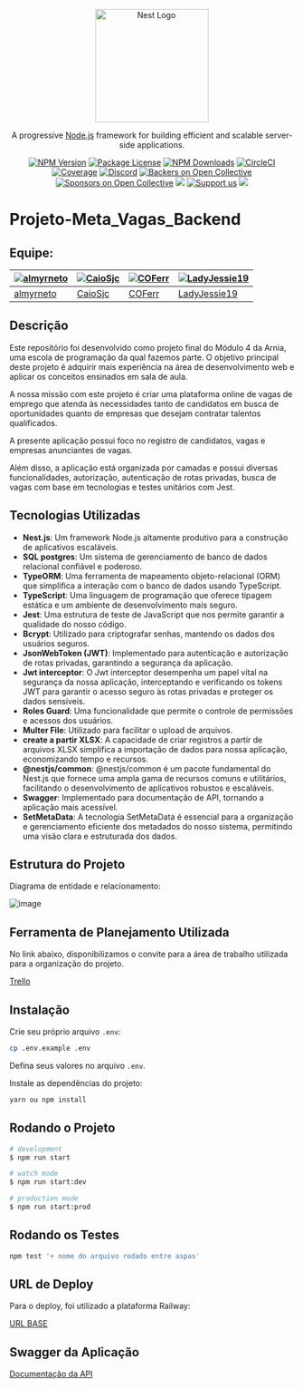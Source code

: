 <p align="center">
  <a href="http://nestjs.com/" target="blank"><img src="https://nestjs.com/img/logo-small.svg" width="200" alt="Nest Logo" /></a>
</p>

[circleci-image]: https://img.shields.io/circleci/build/github/nestjs/nest/master?token=abc123def456
[circleci-url]: https://circleci.com/gh/nestjs/nest

<p align="center">A progressive <a href="http://nodejs.org" target="_blank">Node.js</a> framework for building efficient and scalable server-side applications.</p>

<p align="center">
  <a href="https://www.npmjs.com/~nestjscore" target="_blank"><img src="https://img.shields.io/npm/v/@nestjs/core.svg" alt="NPM Version" /></a>
  <a href="https://www.npmjs.com/~nestjscore" target="_blank"><img src="https://img.shields.io/npm/l/@nestjs/core.svg" alt="Package License" /></a>
  <a href="https://www.npmjs.com/~nestjscore" target="_blank"><img src="https://img.shields.io/npm/dm/@nestjs/common.svg" alt="NPM Downloads" /></a>
  <a href="https://circleci.com/gh/nestjs/nest" target="_blank"><img src="https://img.shields.io/circleci/build/github/nestjs/nest/master" alt="CircleCI" /></a>
  <a href="https://coveralls.io/github/nestjs/nest?branch=master" target="_blank"><img src="https://coveralls.io/repos/github/nestjs/nest/badge.svg?branch=master#9" alt="Coverage" /></a>
  <a href="https://discord.gg/G7Qnnhy" target="_blank"><img src="https://img.shields.io/badge/discord-online-brightgreen.svg" alt="Discord"/></a>
  <a href="https://opencollective.com/nest#backer" target="_blank"><img src="https://opencollective.com/nest/backers/badge.svg" alt="Backers on Open Collective" /></a>
  <a href="https://opencollective.com/nest#sponsor" target="_blank"><img src="https://opencollective.com/nest/sponsors/badge.svg" alt="Sponsors on Open Collective" /></a>
  <a href="https://paypal.me/kamilmysliwiec" target="_blank"><img src="https://img.shields.io/badge/Donate-PayPal-ff3f59.svg"/></a>
  <a href="https://opencollective.com/nest#sponsor"  target="_blank"><img src="https://img.shields.io/badge/Support%20us-Open%20Collective-41B883.svg" alt="Support us"></a>
  <a href="https://twitter.com/nestframework" target="_blank"><img src="https://img.shields.io/twitter/follow/nestframework.svg?style=social&label=Follow"></a>
</p>

# Projeto-Meta_Vagas_Backend

## Equipe:

| [![almyrneto](https://github.com/almyrneto.png)](https://github.com/almyrneto) | [![CaioSjc](https://github.com/CaioSjc.png)](https://github.com/CaioSjc) | [![COFerr](https://github.com/COFerr.png)](https://github.com/COFerr) | [![LadyJessie19](https://github.com/LadyJessie19.png)](https://github.com/LadyJessie19) |
| --- | --- | --- | --- |
| [almyrneto](https://github.com/almyrneto) | [CaioSjc](https://github.com/CaioSjc) | [COFerr](https://github.com/COFerr) | [LadyJessie19](https://github.com/LadyJessie19) |

## Descrição

Este repositório foi desenvolvido como projeto final do Módulo 4 da Arnia, uma escola de programação da qual fazemos parte. O objetivo principal deste projeto é adquirir mais experiência na área de desenvolvimento web e aplicar os conceitos ensinados em sala de aula.

A nossa missão com este projeto é criar uma plataforma online de vagas de emprego que atenda às necessidades tanto de candidatos em busca de oportunidades quanto de empresas que desejam contratar talentos qualificados.

A presente aplicação possui foco no registro de candidatos, vagas e empresas anunciantes de vagas.

Além disso, a aplicação está organizada por camadas e possui diversas funcionalidades, autorização, autenticação de rotas privadas, busca de vagas com base em tecnologias e testes unitários com Jest.

## Tecnologias Utilizadas

- **Nest.js**: Um framework Node.js altamente produtivo para a construção de aplicativos escaláveis.
- **SQL postgres**: Um sistema de gerenciamento de banco de dados relacional confiável e poderoso.
- **TypeORM**: Uma ferramenta de mapeamento objeto-relacional (ORM) que simplifica a interação com o banco de dados usando TypeScript.
- **TypeScript**: Uma linguagem de programação que oferece tipagem estática e um ambiente de desenvolvimento mais seguro.
- **Jest**: Uma estrutura de teste de JavaScript que nos permite garantir a qualidade do nosso código.
- **Bcrypt**: Utilizado para criptografar senhas, mantendo os dados dos usuários seguros.
- **JsonWebToken (JWT)**: Implementado para autenticação e autorização de rotas privadas, garantindo a segurança da aplicação.
- **Jwt interceptor**: O Jwt interceptor desempenha um papel vital na segurança da nossa aplicação, interceptando e verificando os tokens JWT para garantir o acesso seguro às rotas privadas e proteger os dados sensíveis.
- **Roles Guard**: Uma funcionalidade que permite o controle de permissões e acessos dos usuários.
- **Multer File**: Utilizado para facilitar o upload de arquivos.
- **create a partir XLSX**: A capacidade de criar registros a partir de arquivos XLSX simplifica a importação de dados para nossa aplicação, economizando tempo e recursos.
- **@nestjs/common**: @nestjs/common é um pacote fundamental do Nest.js que fornece uma ampla gama de recursos comuns e utilitários, facilitando o desenvolvimento de aplicativos robustos e escaláveis.
- **Swagger**: Implementado para documentação de API, tornando a aplicação mais acessível.
- **SetMetaData**: A tecnologia SetMetaData é essencial para a organização e gerenciamento eficiente dos metadados do nosso sistema, permitindo uma visão clara e estruturada dos dados.

## Estrutura do Projeto

Diagrama de entidade e relacionamento:

![image](https://github.com/LadyJessie19/meta_vagas_backend/assets/115433314/4923c5ca-8a3f-463e-a2cb-47caa73c8c81)

## Ferramenta de Planejamento Utilizada

No link abaixo, disponibilizamos o convite para a área de trabalho utilizada para a organização do projeto.

[Trello](https://trello.com/invite/metavagasmodulo4/ATTI9032a0682b2fa8aec1f709959dceea6bE44E8A7D)

## Instalação

Crie seu próprio arquivo `.env`:

```bash
cp .env.example .env
```

Defina seus valores no arquivo `.env`.

Instale as dependências do projeto:

```bash
yarn ou npm install
```

## Rodando o Projeto

```bash
# development
$ npm run start

# watch mode
$ npm run start:dev

# production mode
$ npm run start:prod
```

## Rodando os Testes

```bash
npm test '+ nome do arquivo rodado entre aspas'
```

## URL de Deploy

Para o deploy, foi utilizado a plataforma Railway:

[URL BASE](https://metavagasbackend-production.up.railway.app/)

## Swagger da Aplicação

[Documentação da API](https://metavagasbackend-production.up.railway.app/v1/docs)
